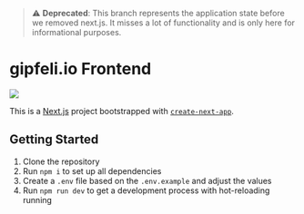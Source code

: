 > :warning: **Deprecated**: This branch represents the application state before we removed next.js. It misses a lot of functionality and is only here for informational purposes.

# gipfeli.io Frontend
![](https://github.com/gipfeli-io/gipfeli-frontend/actions/workflows/ci.yml/badge.svg?branch=stage)

This is a [Next.js](https://nextjs.org/) project bootstrapped with [`create-next-app`](https://github.com/vercel/next.js/tree/canary/packages/create-next-app).

## Getting Started

1. Clone the repository
2. Run `npm i` to set up all dependencies
3. Create a `.env` file based on the `.env.example` and adjust the values
4. Run `npm run dev` to get a development process with hot-reloading running
